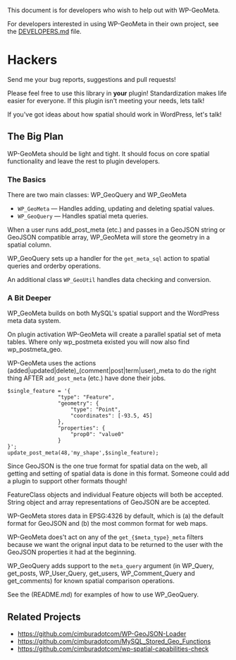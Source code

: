 This document is for developers who wish to help out with WP-GeoMeta.

For developers interested in using WP-GeoMeta in their own project, see the [DEVELOPERS.md](DEVELOPERS.md) file.

Hackers
=======

Send me your bug reports, suggestions and pull requests!

Please feel free to use this library in **your** plugin! Standardization makes
life easier for everyone. If this plugin isn't meeting your needs, lets talk!

If you've got ideas about how spatial should work in WordPress, let's talk!

The Big Plan
--------------

WP-GeoMeta should be light and tight. It should focus on core spatial functionality
and leave the rest to plugin developers.

### The Basics

There are two main classes: WP_GeoQuery and WP_GeoMeta

* ```WP_GeoMeta``` — Handles adding, updating and deleting spatial values.
* ```WP_GeoQuery``` — Handles spatial meta queries.

When a user runs add_post_meta (etc.) and passes in a GeoJSON string or GeoJSON compatible
array, WP_GeoMeta will store the geometry in a spatial column. 

WP_GeoQuery sets up a handler for the ```get_meta_sql``` action to spatial queries and orderby operations.

An additional class ```WP_GeoUtil``` handles data checking and conversion.

### A Bit Deeper 

WP_GeoMeta builds on both MySQL's spatial support and the WordPress meta data system.

On plugin activation WP-GeoMeta will create a parallel spatial set of meta tables. Where 
only wp_postmeta existed you will now also find wp_postmeta_geo. 

WP-GeoMeta uses the actions (added|updated|delete)_(comment|post|term|user)_meta to
do the right thing AFTER ```add_post_meta``` (etc.) have done their jobs. 

    $single_feature = '{ 
					"type": "Feature", 
					"geometry": {
						"type": "Point", 
						"coordinates": [-93.5, 45]
					}, 
					"properties": {
						"prop0": "value0"
					} 
	}';
    update_post_meta(48,'my_shape',$single_feature);

Since GeoJSON is the one true format for spatial data on the web, all getting and
setting of spatial data is done in this format. Someone could add a plugin 
to support other formats though!

FeatureClass objects and individual Feature objects will both be accepted. String
object and array representations of GeoJSON are be accepted.

WP-GeoMeta stores data in EPSG:4326 by default, which is (a) the default format
for GeoJSON and (b) the most common format for web maps.

WP-GeoMeta does't act on any of the ```get_{$meta_type}_meta``` filters because we want the 
orignal input data to be returned to the user with the GeoJSON properties it had at the
beginning. 

WP_GeoQuery adds support to the ```meta_query``` argument (in WP_Query, get_posts, WP_User_Query, get_users, WP_Comment_Query and get_comments) for known spatial comparison operations.

See the (README.md) for examples of how to use WP_GeoQuery.

Related Projects
----------------
* https://github.com/cimburadotcom/WP-GeoJSON-Loader
* https://github.com/cimburadotcom/MySQL_Stored_Geo_Functions
* https://github.com/cimburadotcom/wp-spatial-capabilities-check
